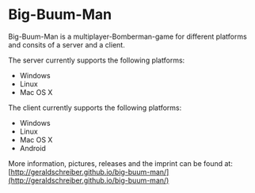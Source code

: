 # Big-Buum-Man

Big-Buum-Man is a multiplayer-Bomberman-game for different platforms and consits of
a server and a client.


The server currently supports the following platforms:


* Windows
* Linux
* Mac OS X


The client currently supports the following platforms:

* Windows
* Linux
* Mac OS X
* Android


More information, pictures, releases and the imprint can be found at: [http://geraldschreiber.github.io/big-buum-man/](http://geraldschreiber.github.io/big-buum-man/)
